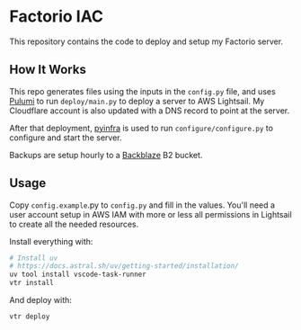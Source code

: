 # Factorio IAC

This repository contains the code to deploy and setup my Factorio server.

## How It Works

This repo generates files using the inputs in the `config.py` file,
and uses [Pulumi](https://www.pulumi.com/) to run `deploy/main.py`
to deploy a server to AWS Lightsail. My Cloudflare account is also updated
with a DNS record to point at the server.

After that deployment, [pyinfra](https://pyinfra.com/) is used to run
`configure/configure.py` to configure and start the server.

Backups are setup hourly to a [Backblaze](https://www.backblaze.com/cloud-storage)
B2 bucket.

## Usage

Copy `config.example`.py to `config.py` and fill in the values. You'll need a user account
setup in AWS IAM with more or less all permissions in Lightsail to create
all the needed resources.

Install everything with:

```bash
# Install uv
# https://docs.astral.sh/uv/getting-started/installation/
uv tool install vscode-task-runner
vtr install
```

And deploy with:

```bash
vtr deploy
```
